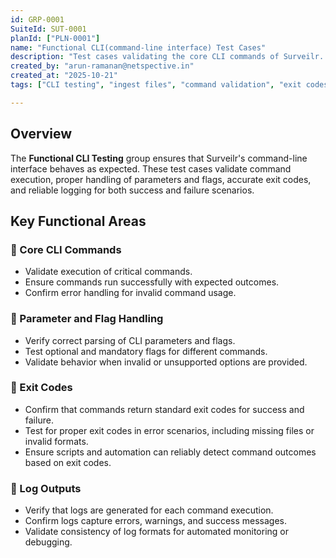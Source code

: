 ```yaml
---
id: GRP-0001
SuiteId: SUT-0001
planId: ["PLN-0001"]
name: "Functional CLI(command-line interface) Test Cases"
description: "Test cases validating the core CLI commands of Surveilr. This includes ingestion of files, handling of parameters, flags, and options, and verification of command exit codes and log outputs."
created_by: "arun-ramanan@netspective.in"
created_at: "2025-10-21"
tags: ["CLI testing", "ingest files", "command validation", "exit codes", "log verification"]

---
```


## Overview

The **Functional CLI Testing** group ensures that Surveilr's command-line interface behaves as expected. These test cases validate command execution, proper handling of parameters and flags, accurate exit codes, and reliable logging for both success and failure scenarios.

## Key Functional Areas

### 🔹 Core CLI Commands

- Validate execution of critical commands.
- Ensure commands run successfully with expected outcomes.
- Confirm error handling for invalid command usage.

### 🔹 Parameter and Flag Handling

- Verify correct parsing of CLI parameters and flags.
- Test optional and mandatory flags for different commands.
- Validate behavior when invalid or unsupported options are provided.

### 🔹 Exit Codes

- Confirm that commands return standard exit codes for success and failure.
- Test for proper exit codes in error scenarios, including missing files or invalid formats.
- Ensure scripts and automation can reliably detect command outcomes based on exit codes.

### 🔹 Log Outputs

- Verify that logs are generated for each command execution.
- Confirm logs capture errors, warnings, and success messages.
- Validate consistency of log formats for automated monitoring or debugging.
